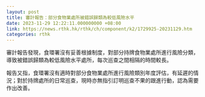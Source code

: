 ```yaml
---
layout: post
title: 審計報告：部分食物業處所被錯誤歸類為較低風險水平
date: 2023-11-29 12:22:11.000000000 +08:00
link: https://news.rthk.hk/rthk/ch/component/k2/1729925-20231129.htm
categories: rthk
---
```


審計報告發現，食環署沒有妥善根據制度，對部分持牌食物業處所進行風險分類，導致被錯誤歸類為較低風險水平處所，每次巡查之間相隔的時間較長。

報告又指，食環署沒有適時對部分食物業處所進行風險類別年度評估，有延遲的情況；對於持牌處所的日常巡查，現時亦無指引訂明巡查不果的跟進行動，認為需要作出改善。
